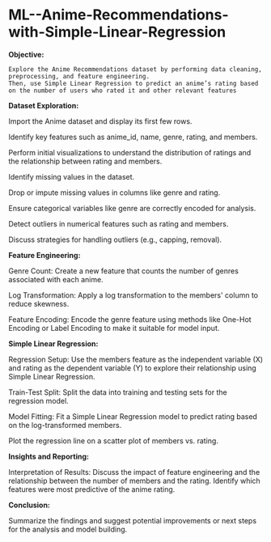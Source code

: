 # ML--Anime-Recommendations-with-Simple-Linear-Regression

**Objective:**

    Explore the Anime Recommendations dataset by performing data cleaning, preprocessing, and feature engineering. 
    Then, use Simple Linear Regression to predict an anime’s rating based on the number of users who rated it and other relevant features

**Dataset Exploration:**

Import the Anime dataset and display its first few rows.

Identify key features such as anime_id, name, genre, rating, and members.

Perform initial visualizations to understand the distribution of ratings and the relationship between rating and members.

Identify missing values in the dataset.

Drop or impute missing values in columns like genre and rating.

Ensure categorical variables like genre are correctly encoded for analysis.

Detect outliers in numerical features such as rating and members.

Discuss strategies for handling outliers (e.g., capping, removal).

**Feature Engineering:**

Genre Count: Create a new feature that counts the number of genres associated with each anime.

Log Transformation: Apply a log transformation to the members' column to reduce skewness.

Feature Encoding: Encode the genre feature using methods like One-Hot Encoding or Label Encoding to make it suitable for model input.

**Simple Linear Regression:**

Regression Setup: Use the members feature as the independent variable (X) and rating as the dependent variable (Y) to explore their relationship using Simple Linear Regression.

Train-Test Split: Split the data into training and testing sets for the regression model.

Model Fitting: Fit a Simple Linear Regression model to predict rating based on the log-transformed members.

Plot the regression line on a scatter plot of members vs. rating.

**Insights and Reporting:**

Interpretation of Results: Discuss the impact of feature engineering and the relationship between the number of members and the rating.
Identify which features were most predictive of the anime rating.

**Conclusion:**

Summarize the findings and suggest potential improvements or next steps for the analysis and model building.

